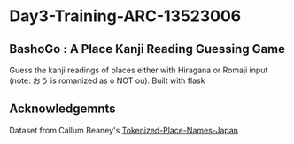 # Day3-Training-ARC-13523006
## BashoGo : A Place Kanji Reading Guessing Game 
Guess the kanji readings of places either with Hiragana or Romaji input (note: おう is romanized as o NOT ou). Built with flask
## Acknowledgemnts
Dataset from Callum Beaney's [Tokenized-Place-Names-Japan](https://github.com/CallumBeaney/Tokenized-Place-Names-Japan/tree/main)
